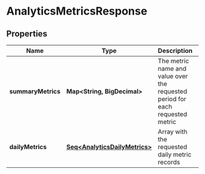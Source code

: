 

# AnalyticsMetricsResponse


## Properties

Name | Type | Description | Notes
------------ | ------------- | ------------- | -------------
**summaryMetrics** | **Map&lt;String, BigDecimal&gt;** | The metric name and value over the requested period for each requested metric |  [optional]
**dailyMetrics** | [**Seq&lt;AnalyticsDailyMetrics&gt;**](AnalyticsDailyMetrics.md) | Array with the requested daily metric records |  [optional]



